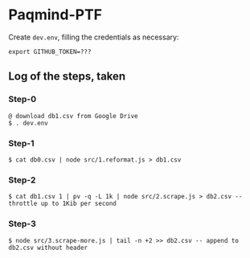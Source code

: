 # Paqmind-PTF

Create `dev.env`, filling the credentials as necessary:

```
export GITHUB_TOKEN=???
```

## Log of the steps, taken

### Step-0

```
@ download db1.csv from Google Drive 
$ . dev.env 
```

### Step-1

```
$ cat db0.csv | node src/1.reformat.js > db1.csv
```

### Step-2

```
$ cat db1.csv 1 | pv -q -L 1k | node src/2.scrape.js > db2.csv -- throttle up to 1Kib per second
```

### Step-3

```
$ node src/3.scrape-more.js | tail -n +2 >> db2.csv -- append to db2.csv without header
```
